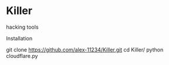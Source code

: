 # Killer
hacking tools

Installation

git clone https://github.com/alex-11234/Killer.git
cd Killer/
python cloudflare.py











